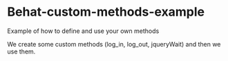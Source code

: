 # Behat-custom-methods-example
Example of how to define and use your own methods

We create some custom methods (log_in, log_out, jqueryWait) and then we use them.
